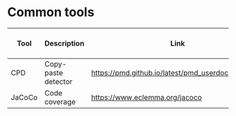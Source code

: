 # Common tools

| Tool | Description | Link | Android Studio Plugin | Gradle Plugin | Comments |
| --- | --- | --- | --- | --- | --- |
| CPD | Copy-paste detector | https://pmd.github.io/latest/pmd_userdocs_cpd.html |
| JaCoCo | Code coverage | https://www.eclemma.org/jacoco |
